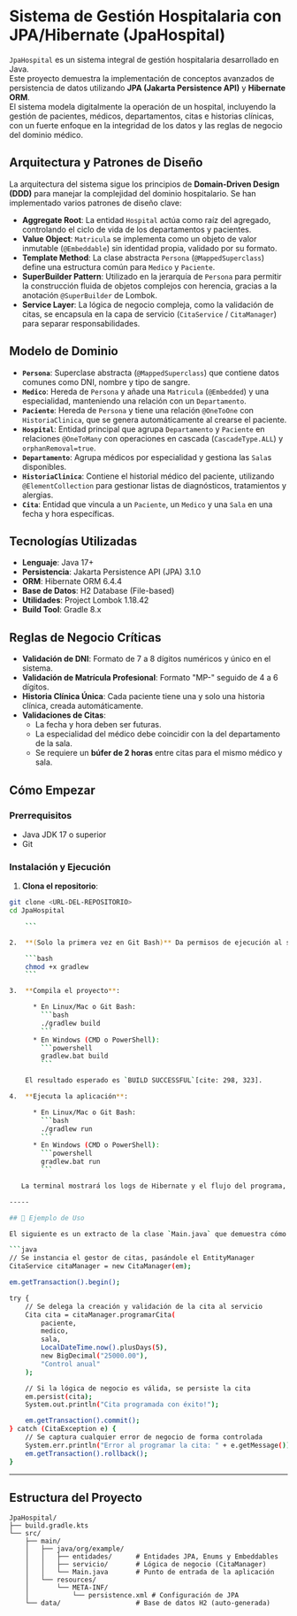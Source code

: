 # Sistema de Gestión Hospitalaria con JPA/Hibernate (JpaHospital)

`JpaHospital` es un sistema integral de gestión hospitalaria desarrollado en Java.  
Este proyecto demuestra la implementación de conceptos avanzados de persistencia de datos utilizando **JPA (Jakarta Persistence API)** y **Hibernate ORM**.  
El sistema modela digitalmente la operación de un hospital, incluyendo la gestión de pacientes, médicos, departamentos, citas e historias clínicas, con un fuerte enfoque en la integridad de los datos y las reglas de negocio del dominio médico.

##  Arquitectura y Patrones de Diseño

La arquitectura del sistema sigue los principios de **Domain-Driven Design (DDD)** para manejar la complejidad del dominio hospitalario. Se han implementado varios patrones de diseño clave:

- **Aggregate Root**: La entidad `Hospital` actúa como raíz del agregado, controlando el ciclo de vida de los departamentos y pacientes.  
- **Value Object**: `Matricula` se implementa como un objeto de valor inmutable (`@Embeddable`) sin identidad propia, validado por su formato.  
- **Template Method**: La clase abstracta `Persona` (`@MappedSuperclass`) define una estructura común para `Medico` y `Paciente`.  
- **SuperBuilder Pattern**: Utilizado en la jerarquía de `Persona` para permitir la construcción fluida de objetos complejos con herencia, gracias a la anotación `@SuperBuilder` de Lombok.  
- **Service Layer**: La lógica de negocio compleja, como la validación de citas, se encapsula en la capa de servicio (`CitaService` / `CitaManager`) para separar responsabilidades.

##  Modelo de Dominio

- **`Persona`**: Superclase abstracta (`@MappedSuperclass`) que contiene datos comunes como DNI, nombre y tipo de sangre.  
- **`Medico`**: Hereda de `Persona` y añade una `Matricula` (`@Embedded`) y una especialidad, manteniendo una relación con un `Departamento`.  
- **`Paciente`**: Hereda de `Persona` y tiene una relación `@OneToOne` con `HistoriaClinica`, que se genera automáticamente al crearse el paciente.  
- **`Hospital`**: Entidad principal que agrupa `Departamento` y `Paciente` en relaciones `@OneToMany` con operaciones en cascada (`CascadeType.ALL`) y `orphanRemoval=true`.  
- **`Departamento`**: Agrupa médicos por especialidad y gestiona las `Sala`s disponibles.  
- **`HistoriaClinica`**: Contiene el historial médico del paciente, utilizando `@ElementCollection` para gestionar listas de diagnósticos, tratamientos y alergias.  
- **`Cita`**: Entidad que vincula a un `Paciente`, un `Medico` y una `Sala` en una fecha y hora específicas.

##  Tecnologías Utilizadas

- **Lenguaje**: Java 17+  
- **Persistencia**: Jakarta Persistence API (JPA) 3.1.0  
- **ORM**: Hibernate ORM 6.4.4  
- **Base de Datos**: H2 Database (File-based)  
- **Utilidades**: Project Lombok 1.18.42  
- **Build Tool**: Gradle 8.x

##  Reglas de Negocio Críticas

- **Validación de DNI**: Formato de 7 a 8 dígitos numéricos y único en el sistema.  
- **Validación de Matrícula Profesional**: Formato "MP-" seguido de 4 a 6 dígitos.  
- **Historia Clínica Única**: Cada paciente tiene una y solo una historia clínica, creada automáticamente.  
- **Validaciones de Citas**:  
  - La fecha y hora deben ser futuras.  
  - La especialidad del médico debe coincidir con la del departamento de la sala.  
  - Se requiere un **búfer de 2 horas** entre citas para el mismo médico y sala.

##  Cómo Empezar

### Prerrequisitos

- Java JDK 17 o superior  
- Git

### Instalación y Ejecución

1. **Clona el repositorio**:

```bash
git clone <URL-DEL-REPOSITORIO>
cd JpaHospital

    ```

2.  **(Solo la primera vez en Git Bash)** Da permisos de ejecución al script de Gradle:

    ```bash
    chmod +x gradlew
    ```

3.  **Compila el proyecto**:

      * En Linux/Mac o Git Bash:
        ```bash
        ./gradlew build
        ```
      * En Windows (CMD o PowerShell):
        ```powershell
        gradlew.bat build
        ```

    El resultado esperado es `BUILD SUCCESSFUL`[cite: 298, 323].

4.  **Ejecuta la aplicación**:

      * En Linux/Mac o Git Bash:
        ```bash
        ./gradlew run
        ```
      * En Windows (CMD o PowerShell):
        ```powershell
        gradlew.bat run
        ```

   La terminal mostrará los logs de Hibernate y el flujo del programa, finalizando con `SISTEMA EJECUTADO EXITOSAMENTE`[cite: 302, 324].

-----

## 📝 Ejemplo de Uso

El siguiente es un extracto de la clase `Main.java` que demuestra cómo crear entidades y programar una cita utilizando la capa de servicio `CitaManager`[cite: 217, 1102].

```java
// Se instancia el gestor de citas, pasándole el EntityManager
CitaService citaManager = new CitaManager(em);

em.getTransaction().begin();

try {
    // Se delega la creación y validación de la cita al servicio
    Cita cita = citaManager.programarCita(
        paciente,
        medico,
        sala,
        LocalDateTime.now().plusDays(5),
        new BigDecimal("25000.00"),
        "Control anual"
    );

    // Si la lógica de negocio es válida, se persiste la cita
    em.persist(cita);
    System.out.println("Cita programada con éxito!");

    em.getTransaction().commit();
} catch (CitaException e) {
    // Se captura cualquier error de negocio de forma controlada
    System.err.println("Error al programar la cita: " + e.getMessage());
    em.getTransaction().rollback();
}
```

-----

##  Estructura del Proyecto

```plaintext
JpaHospital/
├── build.gradle.kts
└── src/
    ├── main/
    │   ├── java/org/example/
    │   │   ├── entidades/      # Entidades JPA, Enums y Embeddables
    │   │   ├── servicio/       # Lógica de negocio (CitaManager)
    │   │   └── Main.java       # Punto de entrada de la aplicación
    │   └── resources/
    │       └── META-INF/
    │           └── persistence.xml # Configuración de JPA
    └── data/                   # Base de datos H2 (auto-generada)
```
